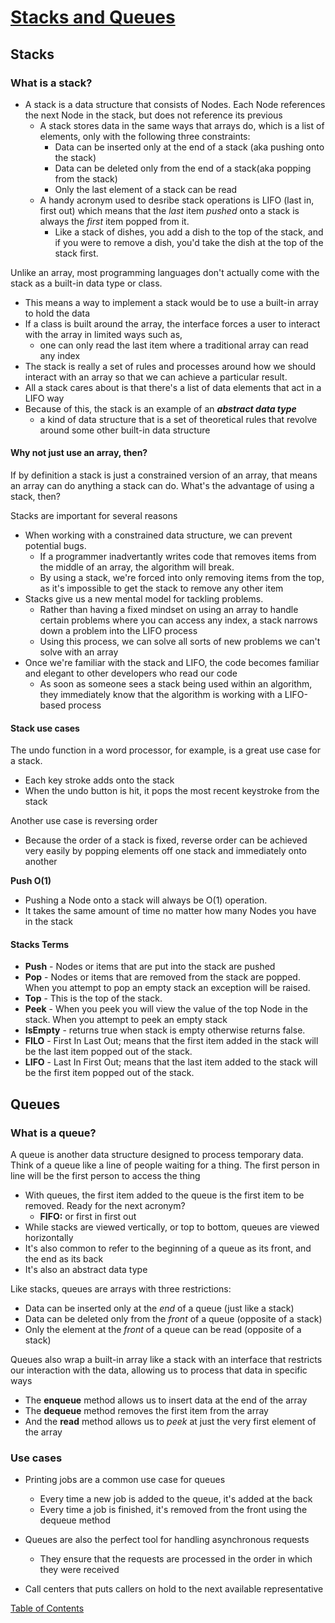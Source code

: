 # [Stacks and Queues](https://codefellows.github.io/common_curriculum/data_structures_and_algorithms/Code_401/class-10/resources/stacks_and_queues.html)

## Stacks

### What is a stack?

- A stack is a data structure that consists of Nodes. Each Node references the next Node in the stack, but does not reference its previous
  - A stack stores data in the same ways that arrays do, which is a list of elements, only with the following three constraints:
    - Data can be inserted only at the end of a stack (aka pushing onto the stack)
    - Data can be deleted only from the end of a stack(aka popping from the stack)
    - Only the last element of a stack can be read
  - A handy acronym used to desribe stack operations is LIFO (last in, first out) which means that the _last_ item _pushed_ onto a stack is always the _first_ item popped from it.
    - Like a stack of dishes, you add a dish to the top of the stack, and if you were to remove a dish, you'd take the dish at the top of the stack first.

Unlike an array, most programming languages don't actually come with the stack as a built-in data type or class. 
  - This means a way to implement a stack would be to use a built-in array to hold the data
  - If a class is built around the array, the interface forces a user to interact with the array in limited ways such as,
    - one can only read the last item where a traditional array can read any index
  - The stack is really a set of rules and processes around how we should interact with an array so that we can achieve a particular result. 
  - All a stack cares about is that there's a list of data elements that act in a LIFO way
  - Because of this, the stack is an example of an **_abstract data type_**
    - a kind of data structure that is a set of theoretical rules that revolve around some other built-in data structure

#### Why not just use an array, then?

If by definition a stack is just a constrained version of an array, that means an array can do anything a stack can do. What's the advantage of using a stack, then?

Stacks are important for several reasons
- When working with a constrained data structure, we can prevent potential bugs.
  - If a programmer inadvertantly writes code that removes items from the middle of an array, the algorithm will break.
  - By using a stack, we're forced into only removing items from the top, as it's impossible to get the stack to remove any other item
- Stacks give us a new mental model for tackling problems.
  - Rather than having a fixed mindset on using an array to handle certain problems where you can access any index, a stack narrows down a problem into the LIFO process
  - Using this process, we can solve all sorts of new problems we can't solve with an array
- Once we're familiar with the stack and LIFO, the code becomes familiar and elegant to other developers who read our code
  - As soon as someone sees a stack being used within an algorithm, they immediately know that the algorithm is working with a LIFO-based process

#### Stack use cases

The undo function in a word processor, for example, is a great use case for a stack. 
- Each key stroke adds onto the stack
- When the undo button is hit, it pops the most recent keystroke from the stack

Another use case is reversing order
- Because the order of a stack is fixed, reverse order can be achieved very easily by popping elements off one stack and immediately onto another

**Push O(1)**

- Pushing a Node onto a stack will always be O(1) operation.
- It takes the same amount of time no matter how many Nodes you have in the stack

#### Stacks Terms

- **Push** - Nodes or items that are put into the stack are pushed
- **Pop** - Nodes or items that are removed from the stack are popped. When you attempt to pop an empty stack an exception will be raised.
- **Top** - This is the top of the stack.
- **Peek** - When you peek you will view the value of the top Node in the stack. When you attempt to peek an empty stack
- **IsEmpty** - returns true when stack is empty otherwise returns false.
- **FILO** - First In Last Out; means that the first item added in the stack will be the last item popped out of the stack.
- **LIFO** - Last In First Out; means that the last item added to the stack will be the first item popped out of the stack.

## Queues

### What is a queue?

A queue is another data structure designed to process temporary data. Think of a queue like a line of people waiting for a thing. The first person in line will be the first person to access the thing
- With queues, the first item added to the queue is the first item to be removed. Ready for the next acronym?
  - **FIFO:** or first in first out
- While stacks are viewed vertically, or top to bottom, queues are viewed horizontally
- It's also common to refer to the beginning of a queue as its front, and the end as its back
- It's also an abstract data type

Like stacks, queues are arrays with three restrictions:
- Data can be inserted only at the _end_ of a queue (just like a stack)
- Data can be deleted only from the _front_ of a queue (opposite of a stack)
- Only the element at the _front_ of a queue can be read (opposite of a stack)

Queues also wrap a built-in array like a stack with an interface that restricts our interaction with the data, allowing us to process that data in specific ways
- The **enqueue** method allows us to insert data at the end of the array
- The **dequeue** method removes the first item from the array
- And the **read** method allows us to _peek_ at just the very first element of the array

### Use cases

- Printing jobs are a common use case for queues
  - Every time a new job is added to the queue, it's added at the back
  - Every time a job is finished, it's removed from the front using the dequeue method

- Queues are also the perfect tool for handling asynchronous requests
  - They ensure that the requests are processed in the order in which they were received

- Call centers that puts callers on hold to the next available representative



[Table of Contents](../README.md)
